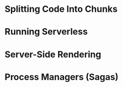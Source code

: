 # Splitting Code Into Chunks
# Running Serverless
# Server-Side Rendering
# Process Managers (Sagas)
